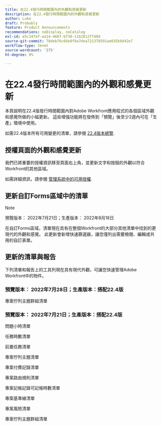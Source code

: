 ```yaml
---
title: 在22.4發行時間範圍內的外觀和感覺更新
description: 在22.4發行時間範圍內的外觀和感覺更新
author: Luke
draft: Probably
feature: Product Announcements
recommendations: noDisplay, noCatalog
exl-id: e5c347ef-aa14-4607-bf30-11b2812ff40d
source-git-commit: 76deb76c66e8f8a7dea721378591ae035b8d42e7
workflow-type: tm+mt
source-wordcount: '275'
ht-degree: 0%

---
```


# 在22.4發行時間範圍內的外觀和感覺更新

本頁說明在22.4版發行時間範圍內對Adobe Workfront應用程式的各個區域外觀和感覺所做的小幅更新。 這些增強功能將在發佈到「預覽」後至少2週內可在「生產」環境中使用。

如需22.4版本所有可用變更的清單，請參閱 [22.4版本總覽](/help/quicksilver/product-announcements/product-releases/22.4-release-activity/22-4-release-overview.md).

## 授權頁面的外觀和感覺更新

我們已將重要的授權資訊移至頁面右上角，並更新文字和按鈕的外觀以符合Workfront的其他區域。

如需詳細資訊，請參閱 [管理系統中的可用授權](/help/quicksilver/administration-and-setup/get-started-wf-administration/manage-available-licenses-in-your-system.md).

## 更新自訂Forms區域中的清單

>[!NOTE]
>
>預覽版本： 2022年7月21日；生產版本： 2022年8月18日

在自訂Forms區域，清單現在具有在整個Workfront的大部分其他清單中找到的更現代的外觀和感覺。 此更新會新增快速篩選器，讓您僅列出需要檢閱、編輯或共用的自訂表單。

## 更新的清單與報告

下列清單和報告上的工具列現在具有現代外觀，可讓您快速管理Adobe Workfront中的物件。

### 預覽版本： 2022年7月28日；生產版本：搭配22.4版

專案佇列主題群組清單

### 預覽版本： 2022年7月21日；生產版本：搭配22.4版

問題小時清單

任務時數清單

前置任務清單

專案佇列主題清單

專案付費記錄清單

專案路由規則清單

專案記帳記錄可記帳時數清單

專案基準線清單

專案風險清單

專案佇列主題群組清單
